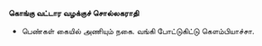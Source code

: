 **கொங்கு வட்டார வழக்குச் சொல்லகராதி**
- பெண்கள் கையில் அணியும் நகை. வங்கி போட்டுகிட்டு கௌம்பியாச்சா.

